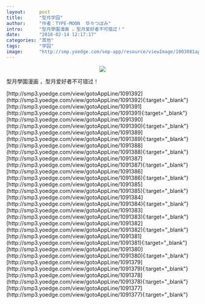 ```yaml
---
layout:     post
title:      "型月学园"
author:     "作者：TYPE-MOON  华々つぼみ"
intro:      "型月學園漫画 ，型月爱好者不可错过！"
date:       "2018-02-14 12:17:17"
categories: "其他"
tags:       "学园"
image:      "http://smp.yoedge.com/smp-app/resource/viewImage/1003081appline.png"
---
```

<div style="text-align: center">
<p><img src="http://smp.yoedge.com/smp-app/resource/viewImage/1003081appline.png"/></p>
</div>
<p class="post-meta">
<span>型月學園漫画 ，型月爱好者不可错过！</span>
</p>
[http://smp3.yoedge.com/view/gotoAppLine/1091392](http://smp3.yoedge.com/view/gotoAppLine/1091392){:target="_blank"}
[http://smp3.yoedge.com/view/gotoAppLine/1091391](http://smp3.yoedge.com/view/gotoAppLine/1091391){:target="_blank"}
[http://smp3.yoedge.com/view/gotoAppLine/1091390](http://smp3.yoedge.com/view/gotoAppLine/1091390){:target="_blank"}
[http://smp3.yoedge.com/view/gotoAppLine/1091389](http://smp3.yoedge.com/view/gotoAppLine/1091389){:target="_blank"}
[http://smp3.yoedge.com/view/gotoAppLine/1091388](http://smp3.yoedge.com/view/gotoAppLine/1091388){:target="_blank"}
[http://smp3.yoedge.com/view/gotoAppLine/1091387](http://smp3.yoedge.com/view/gotoAppLine/1091387){:target="_blank"}
[http://smp3.yoedge.com/view/gotoAppLine/1091386](http://smp3.yoedge.com/view/gotoAppLine/1091386){:target="_blank"}
[http://smp3.yoedge.com/view/gotoAppLine/1091385](http://smp3.yoedge.com/view/gotoAppLine/1091385){:target="_blank"}
[http://smp3.yoedge.com/view/gotoAppLine/1091384](http://smp3.yoedge.com/view/gotoAppLine/1091384){:target="_blank"}
[http://smp3.yoedge.com/view/gotoAppLine/1091383](http://smp3.yoedge.com/view/gotoAppLine/1091383){:target="_blank"}
[http://smp3.yoedge.com/view/gotoAppLine/1091382](http://smp3.yoedge.com/view/gotoAppLine/1091382){:target="_blank"}
[http://smp3.yoedge.com/view/gotoAppLine/1091381](http://smp3.yoedge.com/view/gotoAppLine/1091381){:target="_blank"}
[http://smp3.yoedge.com/view/gotoAppLine/1091380](http://smp3.yoedge.com/view/gotoAppLine/1091380){:target="_blank"}
[http://smp3.yoedge.com/view/gotoAppLine/1091379](http://smp3.yoedge.com/view/gotoAppLine/1091379){:target="_blank"}
[http://smp3.yoedge.com/view/gotoAppLine/1091378](http://smp3.yoedge.com/view/gotoAppLine/1091378){:target="_blank"}
[http://smp3.yoedge.com/view/gotoAppLine/1091377](http://smp3.yoedge.com/view/gotoAppLine/1091377){:target="_blank"}


